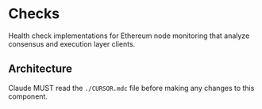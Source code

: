 # Checks

Health check implementations for Ethereum node monitoring that analyze consensus and execution layer clients.

## Architecture  
Claude MUST read the `./CURSOR.mdc` file before making any changes to this component.